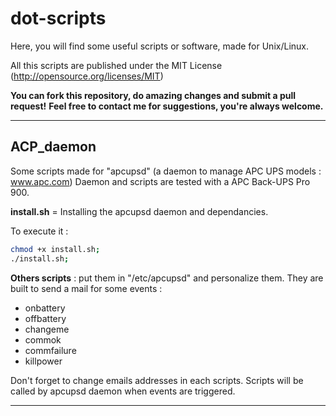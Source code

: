# dot-scripts #

Here, you will find some useful scripts or software, made for Unix/Linux.

All this scripts are published under the MIT License (http://opensource.org/licenses/MIT)

__You can fork this repository, do amazing changes and submit a pull request!__
__Feel free to contact me for suggestions, you're always welcome.__

----

## ACP_daemon ##

Some scripts made for "apcupsd" (a daemon to manage APC UPS models : www.apc.com)
Daemon and scripts are tested with a APC Back-UPS Pro 900.

__install.sh__ = Installing the apcupsd daemon and dependancies.

To execute it :
```bash
chmod +x install.sh;
./install.sh;
```


__Others scripts__ : put them in "/etc/apcupsd" and personalize them.
They are built to send a mail for some events :
- onbattery
- offbattery
- changeme
- commok
- commfailure
- killpower


Don't forget to change emails addresses in each scripts.
Scripts will be called by apcupsd daemon when events are triggered.

----

